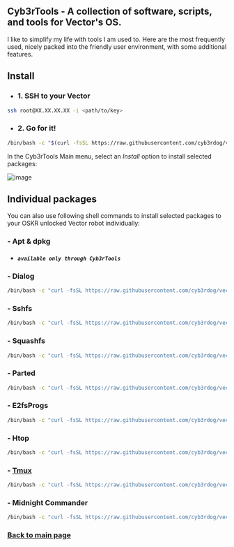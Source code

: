
## Cyb3rTools - A collection of software, scripts, and tools for Vector's OS.

I like to simplify my life with tools I am used to. Here are the most frequently used,
nicely packed into the friendly user environment, with some additional features.

## Install

- ### 1. SSH to your Vector 
```sh
ssh root@XX.XX.XX.XX -i <path/to/key>
```

- ### 2. Go for it!
```sh
/bin/bash -c "$(curl -fsSL https://raw.githubusercontent.com/cyb3rdog/vector-oskr-notes/main/scripts/cyb3rtools.sh)"
```

In the Cyb3rTools Main menu, select an *Install* option to install selected packages:

![image](https://user-images.githubusercontent.com/12493945/124916998-97b1f000-dff3-11eb-869a-5743614bf9da.png)


## Individual packages 

You can also use following shell commands to install selected packages to your OSKR unlocked Vector robot individually:

### - Apt & dpkg

 - #### *``` available only through Cyb3rTools ```*

### - Dialog
```sh
/bin/bash -c "curl -fsSL https://raw.githubusercontent.com/cyb3rdog/vector-oskr-notes/main/packages/dialog.tar.gz | tar -xzC /"
```
### - Sshfs
```sh
/bin/bash -c "curl -fsSL https://raw.githubusercontent.com/cyb3rdog/vector-oskr-notes/main/packages/sshfs.tar.gz | tar -xzC /"
```
### - Squashfs
```sh
/bin/bash -c "curl -fsSL https://raw.githubusercontent.com/cyb3rdog/vector-oskr-notes/main/packages/squashfs.tar.gz | tar -xzC /"
```
### - Parted
```sh
/bin/bash -c "curl -fsSL https://raw.githubusercontent.com/cyb3rdog/vector-oskr-notes/main/packages/parted.tar.gz | tar -xzC /"
```
### - E2fsProgs
```sh
/bin/bash -c "curl -fsSL https://raw.githubusercontent.com/cyb3rdog/vector-oskr-notes/main/packages/e2fsprogs.tar.gz | tar -xzC /"
```
### - Htop
```sh
/bin/bash -c "curl -fsSL https://raw.githubusercontent.com/cyb3rdog/vector-oskr-notes/main/packages/htop.tar.gz | tar -xzC /"
```
### - [Tmux](https://github.com/cyb3rdog/vector-oskr-notes/blob/main/tools-tmux.md)
```sh
/bin/bash -c "curl -fsSL https://raw.githubusercontent.com/cyb3rdog/vector-oskr-notes/main/packages/tmux.tar.gz | tar -xzC /"
```
### - Midnight Commander
```sh
/bin/bash -c "curl -fsSL https://raw.githubusercontent.com/cyb3rdog/vector-oskr-notes/main/packages/mc.tar.gz | tar -xzC /"
```


### [Back to main page](https://github.com/cyb3rdog/vector-oskr-notes/blob/main/README.md)  
